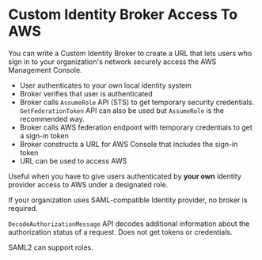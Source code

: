 # Custom Identity Broker Access To AWS

You can write a Custom Identity Broker to create a URL that lets users who sign in to your organization's network securely access the AWS Management Console.
* User authenticates to your own local identity system
* Broker verifies that user is authenticated
* Broker calls `AssumeRole` API (STS) to get temporary security credentials. `GetFederationToken` API can also be used but `AssumeRole` is the recommended way.
* Broker calls AWS federation endpoint with temporary credentials to get a sign-in token
* Broker constructs a URL for AWS Console that includes the sign-in token
* URL can be used to access AWS

Useful when you have to give users authenticated by **your own** identity provider access to AWS under a designated role.

If your organization uses SAML-compatible Identity provider, no broker is required.

`DecodeAuthorizationMessage` API decodes additional information about the authorization status of a request. Does not get tokens or credentials.

SAML2 can support roles.